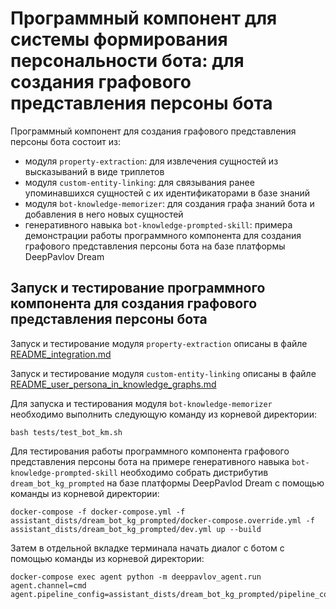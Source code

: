 # Программный компонент для системы формирования персональности бота: для создания графового представления персоны бота

Программный компонент для создания графового представления персоны бота состоит из:

- модуля `property-extraction`: для извлечения сущностей из высказываний в виде триплетов
- модуля `custom-entity-linking`: для связывания ранее упоминавшихся сущностей с их идентификаторами в базе знаний
- модуля `bot-knowledge-memorizer`: для создания графа знаний бота и добавления в него новых сущностей
- генеративного навыка `bot-knowledge-prompted-skill`: примера демонстрации работы программного компонента для создания графового представления персоны бота на базе платформы DeepPavlov Dream

## Запуск и тестирование программного компонента для создания графового представления персоны бота

Запуск и тестирование модуля `property-extraction` описаны в файле [README_integration.md](/README_integration.md)

Запуск и тестирование модуля `custom-entity-linking` описаны в файле [README_user_persona_in_knowledge_graphs.md](/README_user_persona_in_knowledge_graphs.md)

Для запуска и тестирования модуля `bot-knowledge-memorizer` необходимо выполнить следующую команду из корневой директории:

```
bash tests/test_bot_km.sh
```

Для тестирования работы программного компонента графового представления персоны бота на примере генеративного навыка `bot-knowledge-prompted-skill` необходимо собрать дистрибутив `dream_bot_kg_prompted` на базе платформы DeepPavlod Dream с помощью команды из корневой директории:

```
docker-compose -f docker-compose.yml -f assistant_dists/dream_bot_kg_prompted/docker-compose.override.yml -f assistant_dists/dream_bot_kg_prompted/dev.yml up --build
```

Затем в отдельной вкладке терминала начать диалог с ботом с помощью команды из корневой директории:

```
docker-compose exec agent python -m deeppavlov_agent.run agent.channel=cmd agent.pipeline_config=assistant_dists/dream_bot_kg_prompted/pipeline_conf.json
```